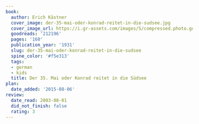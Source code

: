 ```yaml
---
book:
  author: Erich Kästner
  cover_image: der-35-mai-oder-konrad-reitet-in-die-sudsee.jpg
  cover_image_url: https://i.gr-assets.com/images/S/compressed.photo.goodreads.com/books/1172741864l/212196.jpg
  goodreads: '212196'
  pages: '160'
  publication_year: '1931'
  slug: der-35-mai-oder-konrad-reitet-in-die-sudsee
  spine_color: '#f5e313'
  tags:
  - german
  - kids
  title: Der 35. Mai oder Konrad reitet in die Südsee
plan:
  date_added: '2015-08-06'
review:
  date_read: 2003-08-01
  did_not_finish: false
  rating: 3
---
```

